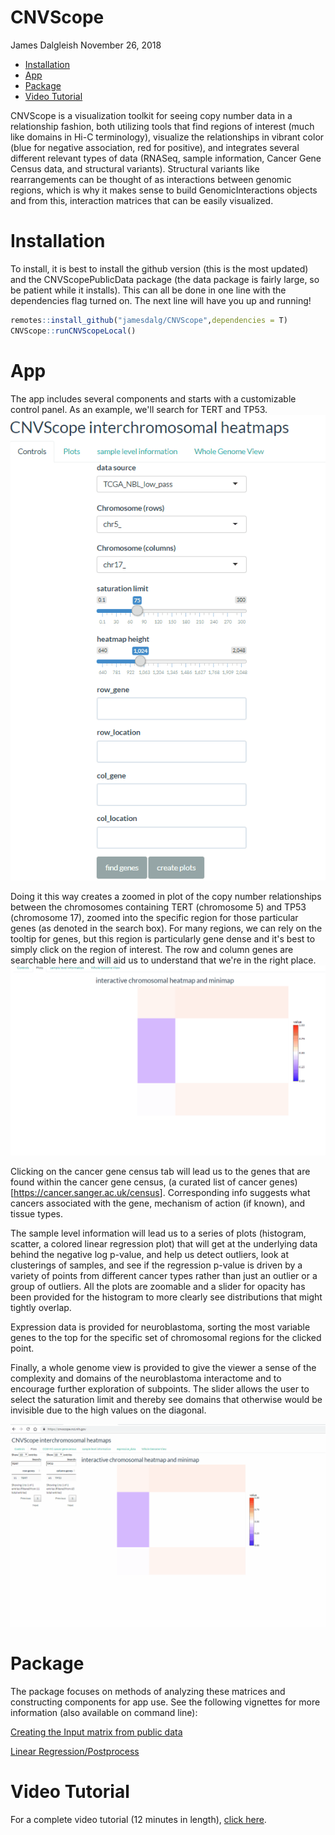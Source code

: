 CNVScope
================
James Dalgleish
November 26, 2018

-   [Installation](#installation)
-   [App](#app)
-   [Package](#package)
-   [Video Tutorial](#video-tutorial)

CNVScope is a visualization toolkit for seeing copy number data in a relationship fashion, both utilizing tools that find regions of interest (much like domains in Hi-C terminology), visualize the relationships in vibrant color (blue for negative association, red for positive), and integrates several different relevant types of data (RNASeq, sample information, Cancer Gene Census data, and structural variants). Structural variants like rearrangements can be thought of as interactions between genomic regions, which is why it makes sense to build GenomicInteractions objects and from this, interaction matrices that can be easily visualized.

Installation
============

To install, it is best to install the github version (this is the most updated) and the CNVScopePublicData package (the data package is fairly large, so be patient while it installs). This can all be done in one line with the dependencies flag turned on. The next line will have you up and running!

``` r
remotes::install_github("jamesdalg/CNVScope",dependencies = T)
CNVScope::runCNVScopeLocal()
```

App
===

The app includes several components and starts with a customizable control panel. As an example, we'll search for TERT and TP53. ![tert-tp53 control panel example](./control_panel_demo.gif)

Doing it this way creates a zoomed in plot of the copy number relationships between the chromosomes containing TERT (chromosome 5) and TP53 (chromosome 17), zoomed into the specific region for those particular genes (as denoted in the search box). For many regions, we can rely on the tooltip for genes, but this region is particularly gene dense and it's best to simply click on the region of interest. The row and column genes are searchable here and will aid us to understand that we're in the right place. ![tert-tp53 zoomed with click](./zoomed_tp53_tert.gif)

Clicking on the cancer gene census tab will lead us to the genes that are found within the cancer gene census, (a curated list of cancer genes)\[<https://cancer.sanger.ac.uk/census>\]. Corresponding info suggests what cancers associated with the gene, mechanism of action (if known), and tissue types.

The sample level information will lead us to a series of plots (histogram, scatter, a colored linear regression plot) that will get at the underlying data behind the negative log p-value, and help us detect outliers, look at clusterings of samples, and see if the regression p-value is driven by a variety of points from different cancer types rather than just an outlier or a group of outliers. All the plots are zoomable and a slider for opacity has been provided for the histogram to more clearly see distributions that might tightly overlap.

Expression data is provided for neuroblastoma, sorting the most variable genes to the top for the specific set of chromosomal regions for the clicked point.

Finally, a whole genome view is provided to give the viewer a sense of the complexity and domains of the neuroblastoma interactome and to encourage further exploration of subpoints. The slider allows the user to select the saturation limit and thereby see domains that otherwise would be invisible due to the high values on the diagonal.

![tert-tp53 walkthrough](./tp53_tert_walkthrough.gif)

Package
=======

The package focuses on methods of analyzing these matrices and constructing components for app use. See the following vignettes for more information (also available on command line):

[Creating the Input matrix from public data](https://cran.r-project.org/web/packages/CNVScope/vignettes/create_input_matrix.html)

[Linear Regression/Postprocess](https://cran.r-project.org/web/packages/CNVScope/vignettes/create_output_matrix.html)

Video Tutorial
==============

For a complete video tutorial (12 minutes in length), [click here](cnvscope_tutorial.mp4).
